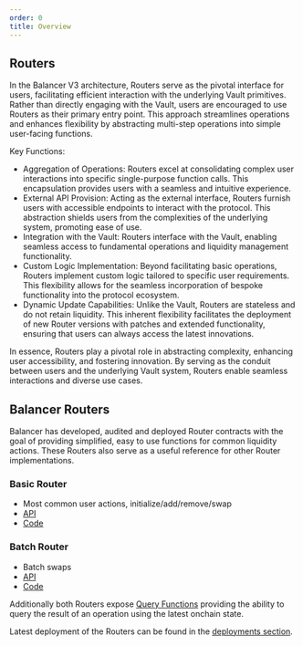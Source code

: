 ```yaml
---
order: 0
title: Overview
---
```


## Routers

In the Balancer V3 architecture, Routers serve as the pivotal interface for users, facilitating efficient interaction with the underlying Vault primitives. Rather than directly engaging with the Vault, users are encouraged to use Routers as their primary entry point. This approach streamlines operations and enhances flexibility by abstracting multi-step operations into simple user-facing functions.

Key Functions:
* Aggregation of Operations: Routers excel at consolidating complex user interactions into specific single-purpose function calls. This encapsulation provides users with a seamless and intuitive experience.
* External API Provision: Acting as the external interface, Routers furnish users with accessible endpoints to interact with the protocol. This abstraction shields users from the complexities of the underlying system, promoting ease of use.
* Integration with the Vault: Routers interface with the Vault, enabling seamless access to fundamental operations and liquidity management functionality.
* Custom Logic Implementation: Beyond facilitating basic operations, Routers implement custom logic tailored to specific user requirements. This flexibility allows for the seamless incorporation of bespoke functionality into the protocol ecosystem.
* Dynamic Update Capabilities: Unlike the Vault, Routers are stateless and do not retain liquidity. This inherent flexibility facilitates the deployment of new Router versions with patches and extended functionality, ensuring that users can always access the latest innovations.

In essence, Routers play a pivotal role in abstracting complexity, enhancing user accessibility, and fostering innovation. By serving as the conduit between users and the underlying Vault system, Routers enable seamless interactions and diverse use cases.

## Balancer Routers

Balancer has developed, audited and deployed Router contracts with the goal of providing simplified, easy to use functions for common liquidity actions. These Routers also serve as a useful reference for other Router implementations.

### Basic Router

- Most common user actions, initialize/add/remove/swap
- [API](../../developer-reference/contracts/router-api.md)
- [Code](https://github.com/balancer/balancer-v3-monorepo/blob/main/pkg/vault/contracts/Router.sol)

### Batch Router
- Batch swaps
- [API](../../developer-reference/contracts/batch-router-api.md)
- [Code](https://github.com/balancer/balancer-v3-monorepo/blob/main/pkg/vault/contracts/BatchRouter.sol)

Additionally both Routers expose [Query Functions](./queries.md) providing the ability to query the result of an operation using the latest onchain state.

Latest deployment of the Routers can be found in the [deployments section](/developer-reference/contracts/deployment-addresses/mainnet.html).
